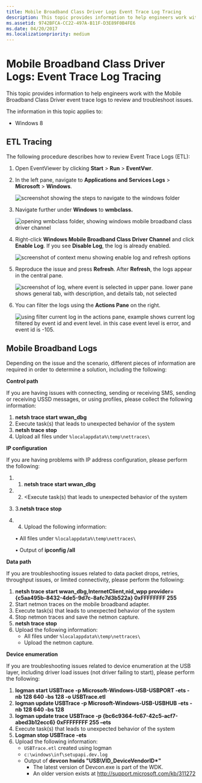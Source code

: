 ```yaml
---
title: Mobile Broadband Class Driver Logs Event Trace Log Tracing
description: This topic provides information to help engineers work with the Mobile Broadband Class Driver event trace logs to review and troubleshoot issues.
ms.assetid: 9742BFCA-CC22-497A-B11F-D3E89F0B4FE6
ms.date: 04/20/2017
ms.localizationpriority: medium
---
```


# Mobile Broadband Class Driver Logs: Event Trace Log Tracing


This topic provides information to help engineers work with the Mobile Broadband Class Driver event trace logs to review and troubleshoot issues.

The information in this topic applies to:

-   Windows 8

## ETL Tracing


The following procedure describes how to review Event Trace Logs (ETL):

1.  Open EventViewer by clicking **Start** &gt; **Run** &gt; **EventVwr**.
2.  In the left pane, navigate to **Applications and Services Logs** &gt; **Microsoft** &gt; **Windows**.

    ![screenshot showing the steps to navigate to the windows folder](images/mbcdlogs1.png)

3.  Navigate further under **Windows** to **wmbclass.**

    ![opening wmbclass folder, showing windows mobile broadband class driver channel](images/mbcdlogs2.png)

4.  Right-click **Windows Mobile Broadband Class Driver Channel** and click **Enable Log**. If you see **Disable Log**, the log is already enabled.

    ![screenshot of context menu showing enable log and refresh options](images/mbcdlogs3.png)

5.  Reproduce the issue and press **Refresh**. After **Refresh**, the logs appear in the central pane.

    ![screenshot of log, where event is selected in upper pane. lower pane shows general tab, with description, and details tab, not selected](images/mbcdlogs4.png)

6.  You can filter the logs using the **Actions Pane** on the right.

    ![using filter current log in the actions pane, example shows current log filtered by event id and event level. in this case event level is error, and event id is -105.](images/mbcdlogs5.png)

## Mobile Broadband Logs


Depending on the issue and the scenario, different pieces of information are required in order to determine a solution, including the following:

**Control path**

If you are having issues with connecting, sending or receiving SMS, sending or receiving USSD messages, or using profiles, please collect the following information:

1.  **netsh trace start wwan\_dbg**
2.  Execute task(s) that leads to unexpected behavior of the system
3.  **netsh trace stop**
4.  Upload all files under `%localappdata%\temp\nettraces\`

**IP configuration**

If you are having problems with IP address configuration, please perform the following:

1.  1. **netsh trace start wwan\_dbg**
2.  2. &lt;Execute task(s) that leads to unexpected behavior of the system
3.  3.**netsh trace stop**
4.  4. Upload the following information:

    • All files under `%localappdata%\temp\nettraces\`

    • Output of **ipconfig /all**

**Data path**

If you are troubleshooting issues related to data packet drops, retries, throughput issues, or limited connectivity, please perform the following:

1.  **netsh trace start wwan\_dbg,InternetClient,nid\_wpp provider={c5aa495b-8432-4de5-9d7c-8afc7d3b522a} 0xFFFFFFFF 255**
2.  Start netmon traces on the mobile broadband adapter.
3.  Execute task(s) that leads to unexpected behavior of the system
4.  Stop netmon traces and save the netmon capture.
5.  **netsh trace stop**
6.  Upload the following information:
    -   All files under `%localappdata%\temp\nettraces\`
    -   Upload the netmon capture.

**Device enumeration**

If you are troubleshooting issues related to device enumeration at the USB layer, including driver load issues (not driver failing to start), please perform the following:

1.  **logman start USBTrace -p Microsoft-Windows-USB-USBPORT -ets -nb 128 640 -bs 128 -o USBTrace.etl**
2.  **logman update USBTrace -p Microsoft-Windows-USB-USBHUB -ets -nb 128 640 -bs 128**
3.  **logman update trace USBTrace -p {bc6c9364-fc67-42c5-acf7-abed3b12ecc6} 0xFFFFFFFF 255 –ets**
4.  Execute task(s) that leads to unexpected behavior of the system
5.  **Logman stop USBTrace -ets**
6.  Upload the following information:
    -   `USBTrace.etl` created using logman
    -   `c:\windows\inf\setupapi.dev.log`
    -   Output of **devcon hwids "USB\\VID\_DeviceVendorID\*"**
        -   The latest version of Devcon.exe is part of the WDK.
        -   An older version exists at http://support.microsoft.com/kb/311272

 

 





